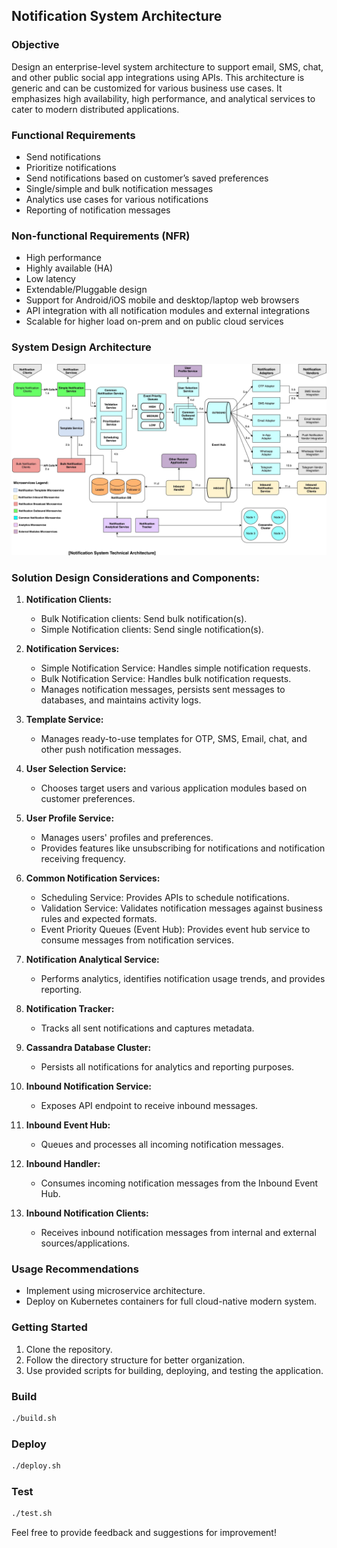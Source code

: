## Notification System Architecture

### Objective
Design an enterprise-level system architecture to support email, SMS, chat, and other public social app integrations using APIs. This architecture is generic and can be customized for various business use cases. It emphasizes high availability, high performance, and analytical services to cater to modern distributed applications.

### Functional Requirements
- Send notifications
- Prioritize notifications
- Send notifications based on customer’s saved preferences
- Single/simple and bulk notification messages
- Analytics use cases for various notifications
- Reporting of notification messages

### Non-functional Requirements (NFR)
- High performance
- Highly available (HA)
- Low latency
- Extendable/Pluggable design
- Support for Android/iOS mobile and desktop/laptop web browsers
- API integration with all notification modules and external integrations
- Scalable for higher load on-prem and on public cloud services

### System Design Architecture
![Notification System Architecture](architecture.webp)

### Solution Design Considerations and Components:

1. **Notification Clients:**
    - Bulk Notification clients: Send bulk notification(s).
    - Simple Notification clients: Send single notification(s).

2. **Notification Services:**
    - Simple Notification Service: Handles simple notification requests.
    - Bulk Notification Service: Handles bulk notification requests.
    - Manages notification messages, persists sent messages to databases, and maintains activity logs.

3. **Template Service:**
    - Manages ready-to-use templates for OTP, SMS, Email, chat, and other push notification messages.

4. **User Selection Service:**
    - Chooses target users and various application modules based on customer preferences.

5. **User Profile Service:**
    - Manages users' profiles and preferences.
    - Provides features like unsubscribing for notifications and notification receiving frequency.

6. **Common Notification Services:**
    - Scheduling Service: Provides APIs to schedule notifications.
    - Validation Service: Validates notification messages against business rules and expected formats.
    - Event Priority Queues (Event Hub): Provides event hub service to consume messages from notification services.

7. **Notification Analytical Service:**
    - Performs analytics, identifies notification usage trends, and provides reporting.

8. **Notification Tracker:**
    - Tracks all sent notifications and captures metadata.

9. **Cassandra Database Cluster:**
    - Persists all notifications for analytics and reporting purposes.

10. **Inbound Notification Service:**
    - Exposes API endpoint to receive inbound messages.

11. **Inbound Event Hub:**
    - Queues and processes all incoming notification messages.

12. **Inbound Handler:**
    - Consumes incoming notification messages from the Inbound Event Hub.

13. **Inbound Notification Clients:**
    - Receives inbound notification messages from internal and external sources/applications.

### Usage Recommendations
- Implement using microservice architecture.
- Deploy on Kubernetes containers for full cloud-native modern system.

### Getting Started
1. Clone the repository.
2. Follow the directory structure for better organization.
3. Use provided scripts for building, deploying, and testing the application.

### Build
```bash
./build.sh
```

### Deploy
```bash
./deploy.sh
```

### Test
```bash
./test.sh
```

Feel free to provide feedback and suggestions for improvement!
